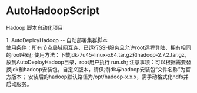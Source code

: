 # AutoHadoopScript
Hadoop 脚本自动化项目 <br />
<p>
1. AutoDeployHadoop -- 自动部署集群脚本 <br />
   使用条件：所有节点局域网互连、已运行SSH服务且允许root远程登陆、拥有相同的root密码;
   使用方法：下载jdk-7u45-linux-x64.tar.gz和hadoop-2.7.2.tar.gz，放到AutoDeployHadoop目录，root用户执行 run.sh; 
   注意事项：可以根据需要替换jdk和hadoop安装包，自定义版本，请保持jdk与hadoop安装包“文件名称”为官方版本；
             安装后的hadoop默认路径为/opt/hadoop-x.x.x，需手动格式化hdfs并启动服务。
</p>
